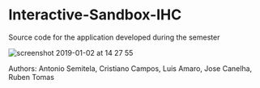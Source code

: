 # Interactive-Sandbox-IHC
Source code for the application developed during the semester

![screenshot 2019-01-02 at 14 27 55](https://user-images.githubusercontent.com/6930873/50729686-fe5da680-1135-11e9-99ad-c482b30b5c9c.png)

Authors:
Antonio Semitela, Cristiano Campos, Luis Amaro, Jose Canelha, Ruben Tomas
